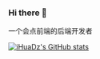 ### Hi there 👋

<!--
**ihuadz/ihuadz** is a ✨ _special_ ✨ repository because its `README.md` (this file) appears on your GitHub profile.

Here are some ideas to get you started:

- 🔭 I’m currently working on ...
- 🌱 I’m currently learning ...
- 👯 I’m looking to collaborate on ...
- 🤔 I’m looking for help with ...
- 💬 Ask me about ...
- 📫 How to reach me: ...
- 😄 Pronouns: ...
- ⚡ Fun fact: ...
-->

一个会点前端的后端开发者

[![iHuaDz's GitHub stats](https://github-readme-stats.vercel.app/api?username=ihuadz&show_icons=true&theme=radical)](https://github.com/anuraghazra/github-readme-stats)
